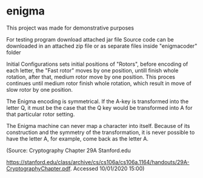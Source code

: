 # enigma

This project was made for demonstrative purposes


For testing program download attached jar file
Source code can be downloaded in an attached zip file or as separate files inside "enigmacoder" folder
 
 
 
 
Initial Configurations sets initial positions of "Rotors", before encoding of each letter, the "Fast rotor" moves by one position, untill finish whole rotation, after that, medium rotor move by one position. This proces continues until medium rotor finish whole rotation, which result in move of slow rotor by one position.
 
The Enigma encoding is symmetrical. If the A-key is transformed into the letter Q, 
it must be the case that the Q key would be
transformed into A for that particular rotor
setting.
 
The Enigma machine can never map a character 
into itself. Because of its construction and the symmetry of the transformation, it is never 
possible to have the letter A, for example,
come back as the letter A.
 
(Source: Cryptography Chapter 29A Stanford.edu
 
https://stanford.edu/class/archive/cs/cs106a/cs106a.1164/handouts/29A-CryptographyChapter.pdf. Accessed 10/01/2020 15:00)
